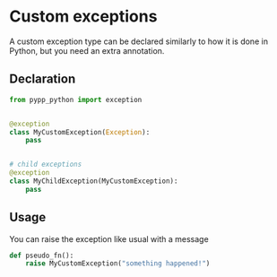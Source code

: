 # Custom exceptions

A custom exception type can be declared similarly to how it is done in Python, but you need an extra annotation.

## Declaration

```python
from pypp_python import exception


@exception
class MyCustomException(Exception):
    pass


# child exceptions
@exception
class MyChildException(MyCustomException):
    pass
```

## Usage

You can raise the exception like usual with a message

```python
def pseudo_fn():
    raise MyCustomException("something happened!")
```